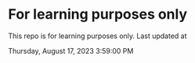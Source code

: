 # For learning purposes only
This repo is for learning purposes only.
Last updated at

Thursday, August 17, 2023 3:59:00 PM

